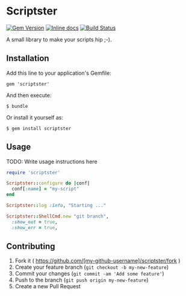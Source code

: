 # Scriptster

[![Gem Version](https://badge.fury.io/rb/scriptster.png)](http://badge.fury.io/rb/scriptster)
[![Inline docs](http://inch-ci.org/github/pazdera/scriptster.png)](http://inch-ci.org/github/pazdera/scriptster)
[![Build Status](https://travis-ci.org/pazdera/scriptster.svg)](https://travis-ci.org/pazdera/scriptster)

A small library to make your scripts hip ;-).

## Installation

Add this line to your application's Gemfile:

    gem 'scriptster'

And then execute:

    $ bundle

Or install it yourself as:

    $ gem install scriptster

## Usage

TODO: Write usage instructions here

```ruby
require 'scriptster'

Scriptster::configure do |conf|
  conf[:name] = "my-script"
end

Scriptster::log :info, "Starting ..."

Scriptster::ShellCmd.new "git branch",
  :show_out = true,
  :show_err = true,
```

## Contributing

1. Fork it ( https://github.com/[my-github-username]/scriptster/fork )
2. Create your feature branch (`git checkout -b my-new-feature`)
3. Commit your changes (`git commit -am 'Add some feature'`)
4. Push to the branch (`git push origin my-new-feature`)
5. Create a new Pull Request
